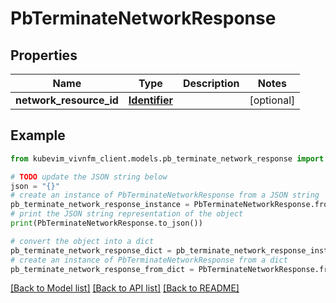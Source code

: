 # PbTerminateNetworkResponse


## Properties

Name | Type | Description | Notes
------------ | ------------- | ------------- | -------------
**network_resource_id** | [**Identifier**](Identifier.md) |  | [optional] 

## Example

```python
from kubevim_vivnfm_client.models.pb_terminate_network_response import PbTerminateNetworkResponse

# TODO update the JSON string below
json = "{}"
# create an instance of PbTerminateNetworkResponse from a JSON string
pb_terminate_network_response_instance = PbTerminateNetworkResponse.from_json(json)
# print the JSON string representation of the object
print(PbTerminateNetworkResponse.to_json())

# convert the object into a dict
pb_terminate_network_response_dict = pb_terminate_network_response_instance.to_dict()
# create an instance of PbTerminateNetworkResponse from a dict
pb_terminate_network_response_from_dict = PbTerminateNetworkResponse.from_dict(pb_terminate_network_response_dict)
```
[[Back to Model list]](../README.md#documentation-for-models) [[Back to API list]](../README.md#documentation-for-api-endpoints) [[Back to README]](../README.md)


